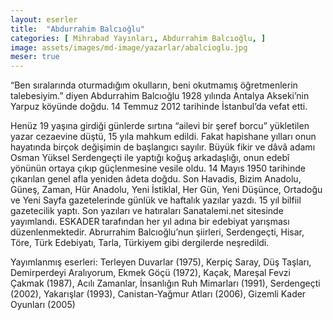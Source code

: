 ```yaml
---
layout: eserler
title:  "Abdurrahim Balcıoğlu"
categories: [ Mihrabad Yayınları, Abdurrahim Balcıoğlu, ]
image: assets/images/md-image/yazarlar/abalcioglu.jpg
meser: true
---
```



“Ben sıralarında oturmadığım okulların, beni okutmamış öğretmenlerin talebesiyim.” diyen Abdurrahim Balcıoğlu 1928 yılında Antalya Akseki’nin Yarpuz köyünde doğdu. 14 Temmuz 2012 tarihinde İstanbul’da vefat etti.

Henüz 19 yaşına girdiği günlerde sırtına “ailevi bir şeref borcu” yükletilen yazar cezaevine düştü, 15 yıla mahkum edildi. Fakat hapishane yılları onun hayatında birçok değişimin de başlangıcı sayılır. Büyük fikir ve dâvâ adamı Osman Yüksel Serdengeçti ile yaptığı koğuş arkadaşlığı, onun edebî yönünün ortaya çıkıp güçlenmesine vesile oldu. 14 Mayıs 1950 tarihinde çıkarılan genel afla yeniden âdeta doğdu. Son Havadis, Bizim Anadolu, Güneş, Zaman, Hür Anadolu, Yeni İstiklal, Her Gün, Yeni Düşünce, Ortadoğu ve Yeni Sayfa gazetelerinde günlük ve haftalık yazılar yazdı. 15 yıl bilfiil gazetecilik yaptı. Son yazıları ve hatıraları Sanatalemi.net sitesinde yayımlandı. ESKADER tarafından her yıl adına bir edebiyat yarışması düzenlenmektedir. Abrurrahim Balcıoğlu’nun şiirleri, Serdengeçti, Hisar, Töre, Türk Edebiyatı, Tarla, Türkiyem gibi dergilerde neşredildi.

Yayımlanmış eserleri: Terleyen Duvarlar (1975), Kerpiç Saray, Düş Taşları, Demirperdeyi Aralıyorum, Ekmek Göçü (1972), Kaçak, Mareşal Fevzi Çakmak (1987), Acılı Zamanlar, İnsanlığın Ruh Mimarları (1991), Serdengeçti (2002), Yakarışlar (1993), Canistan-Yağmur Atları (2006), Gizemli Kader Oyunları (2005)